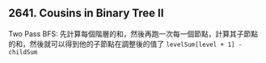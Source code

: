 ## 2641. Cousins in Binary Tree II

Two Pass BFS: 先計算每個階層的和，然後再跑一次每一個節點，計算其子節點的和，然後就可以得到他的子節點在調整後的值了 `levelSum[level + 1] - childSum`
